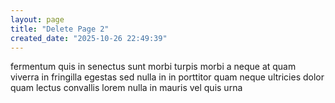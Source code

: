 ```yaml
---
layout: page
title: "Delete Page 2"
created_date: "2025-10-26 22:49:39"
---
```


fermentum quis in senectus sunt morbi turpis morbi a neque at quam viverra in fringilla egestas sed nulla in in porttitor quam neque ultricies dolor quam lectus convallis lorem nulla in mauris vel quis urna 
